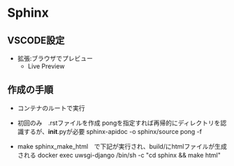 # Sphinx

## VSCODE設定

- 拡張:ブラウザでプレビュー
  - Live Preview

## 作成の手順

- コンテナのルートで実行
- 初回のみ　.rstファイルを作成 pongを指定すれば再帰的にディレクトリを認識するが、__init__.pyが必要
sphinx-apidoc -o sphinx/source pong -f

-  make sphinx_make_html　で下記が実行され、build/にhtmlファイルが生成される
docker exec uwsgi-django /bin/sh -c "cd sphinx && make html"
